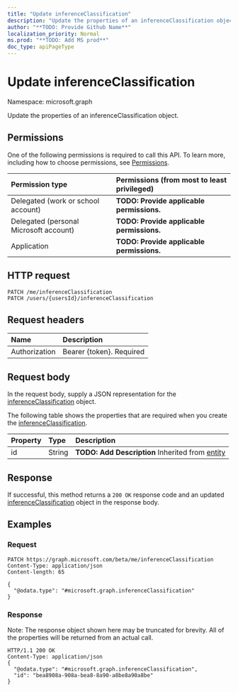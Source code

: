```yaml
---
title: "Update inferenceClassification"
description: "Update the properties of an inferenceClassification object."
author: "**TODO: Provide Github Name**"
localization_priority: Normal
ms.prod: "**TODO: Add MS prod**"
doc_type: apiPageType
---
```


# Update inferenceClassification

Namespace: microsoft.graph

Update the properties of an inferenceClassification object.

## Permissions
One of the following permissions is required to call this API. To learn more, including how to choose permissions, see [Permissions](/concepts/permissions-reference.md).

|Permission type|Permissions (from most to least privileged)|
|:---|:---|
|Delegated (work or school account)|**TODO: Provide applicable permissions.**|
|Delegated (personal Microsoft account)|**TODO: Provide applicable permissions.**|
|Application|**TODO: Provide applicable permissions.**|

## HTTP request
<!-- {
  "blockType": "ignored"
}
-->
``` http
PATCH /me/inferenceClassification
PATCH /users/{usersId}/inferenceClassification
```

## Request headers
|Name|Description|
|:---|:---|
|Authorization|Bearer {token}. Required|

## Request body
In the request body, supply a JSON representation for the [inferenceClassification](../resources/inferenceclassification.md) object.

The following table shows the properties that are required when you create the [inferenceClassification](../resources/inferenceclassification.md).

|Property|Type|Description|
|:---|:---|:---|
|id|String|**TODO: Add Description** Inherited from [entity](../resources/entity.md)|



## Response
If successful, this method returns a `200 OK` response code and an updated [inferenceClassification](../resources/inferenceclassification.md) object in the response body.

## Examples

### Request
<!-- {
  "blockType": "request",
  "name": "update_inferenceclassification"
}
-->
``` http
PATCH https://graph.microsoft.com/beta/me/inferenceClassification
Content-Type: application/json
Content-length: 65

{
  "@odata.type": "#microsoft.graph.inferenceClassification"
}
```

### Response
Note: The response object shown here may be truncated for brevity. All of the properties will be returned from an actual call.
<!-- {
  "blockType": "response",
  "truncated": true
}
-->
``` http
HTTP/1.1 200 OK
Content-Type: application/json
{
  "@odata.type": "#microsoft.graph.inferenceClassification",
  "id": "bea8908a-908a-bea8-8a90-a8be8a90a8be"
}
```

